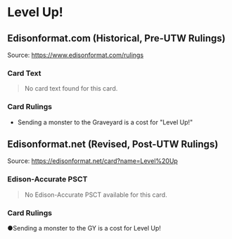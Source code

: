 # Level Up!

## Edisonformat.com (Historical, Pre-UTW Rulings)

Source: https://www.edisonformat.com/rulings

### Card Text

> No card text found for this card.

### Card Rulings

*   Sending a monster to the Graveyard is a cost for "Level Up!"

## Edisonformat.net (Revised, Post-UTW Rulings)

Source: https://edisonformat.net/card?name=Level%20Up

### Edison-Accurate PSCT

> No Edison-Accurate PSCT available for this card.

### Card Rulings

●Sending a monster to the GY is a cost for Level Up!
            